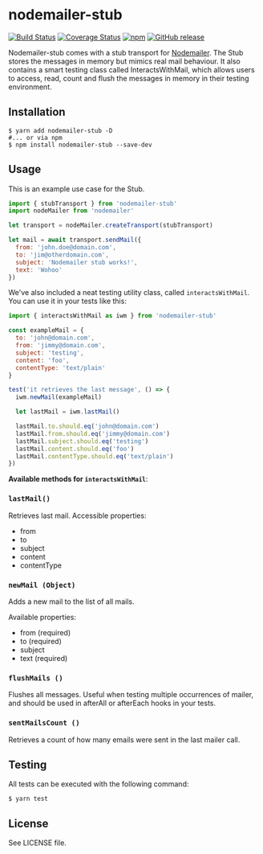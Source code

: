 # nodemailer-stub

[![Build Status](https://travis-ci.org/LimeDeck/nodemailer-stub.svg?branch=master)](https://travis-ci.org/LimeDeck/nodemailer-stub)
[![Coverage Status](https://coveralls.io/repos/github/LimeDeck/nodemailer-stub/badge.svg?branch=master)](https://coveralls.io/github/LimeDeck/nodemailer-stub?branch=master)
[![npm](https://img.shields.io/npm/dt/nodemailer-stub.svg)](https://www.npmjs.com/package/nodemailer-stub)
[![GitHub release](https://img.shields.io/github/release/limedeck/nodemailer-stub.svg)]()
 
Nodemailer-stub comes with a stub transport for [Nodemailer](https://github.com/nodemailer/nodemailer). The Stub stores the messages in memory but mimics real mail behaviour. It also contains a smart testing class called InteractsWithMail, which allows users to access, read, count and flush the messages in memory in their testing environment.

## Installation
```console
$ yarn add nodemailer-stub -D
#... or via npm
$ npm install nodemailer-stub --save-dev
```

## Usage
This is an example use case for the Stub.

```javascript
import { stubTransport } from 'nodemailer-stub'
import nodeMailer from 'nodemailer'

let transport = nodeMailer.createTransport(stubTransport)

let mail = await transport.sendMail({
  from: 'john.doe@domain.com',
  to: 'jim@otherdomain.com',
  subject: 'Nodemailer stub works!',
  text: 'Wohoo'
})
```

We've also included a neat testing utility class, called `interactsWithMail`. You can use it in your tests like this:

```javascript
import { interactsWithMail as iwm } from 'nodemailer-stub'

const exampleMail = {
  to: 'john@domain.com',
  from: 'jimmy@domain.com',
  subject: 'testing',
  content: 'foo',
  contentType: 'text/plain'
}

test('it retrieves the last message', () => {
  iwm.newMail(exampleMail)

  let lastMail = iwm.lastMail()

  lastMail.to.should.eq('john@domain.com')
  lastMail.from.should.eq('jimmy@domain.com')
  lastMail.subject.should.eq('testing')
  lastMail.content.should.eq('foo')
  lastMail.contentType.should.eq('text/plain')
})
```

**Available methods for `interactsWithMail`**:
### `lastMail()`
Retrieves last mail.
Accessible properties: 

- from
- to
- subject
- content
- contentType

### `newMail (Object)`
Adds a new mail to the list of all mails.

Available properties:

- from (required)
- to (required)
- subject
- text (required)

### `flushMails ()`
Flushes all messages. Useful when testing multiple occurrences of mailer, and should be used in afterAll or afterEach hooks in your tests.

### `sentMailsCount ()`
Retrieves a count of how many emails were sent in the last mailer call.

## Testing
All tests can be executed with the following command:

```console
$ yarn test
```

## License
See LICENSE file.
